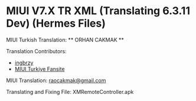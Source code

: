 MIUI V7.X TR XML
(Translating 6.3.11 Dev) (Hermes Files)
==============================

MIUI Turkish Translation: ** ORHAN CAKMAK **

Translation Contributors:
- [ingbrzy](http://xiaomi.eu)
- [ MIUI Turkiye Fansite](http://www.miuiturkiye.net)  

MIUI Translation: raocakmak@gmail.com


Translating and Fixing File: 
XMRemoteController.apk


